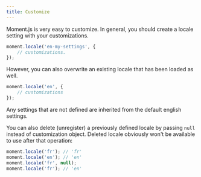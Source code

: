 ```yaml
---
title: Customize
---
```



Moment.js is very easy to customize. In general, you should create a locale setting with your customizations.

```javascript
moment.locale('en-my-settings', {
    // customizations.
});
```

However, you can also overwrite an existing locale that has been loaded as well.

```javascript
moment.locale('en', {
    // customizations
});
```

Any settings that are not defined are inherited from the default english settings.

You can also delete (unregister) a previously defined locale by passing `null` instead of customization object.
Deleted locale obviously won't be available to use after that operation:

```javascript
moment.locale('fr'); // 'fr'
moment.locale('en'); // 'en'
moment.locale('fr', null);
moment.locale('fr'); // 'en'
```

